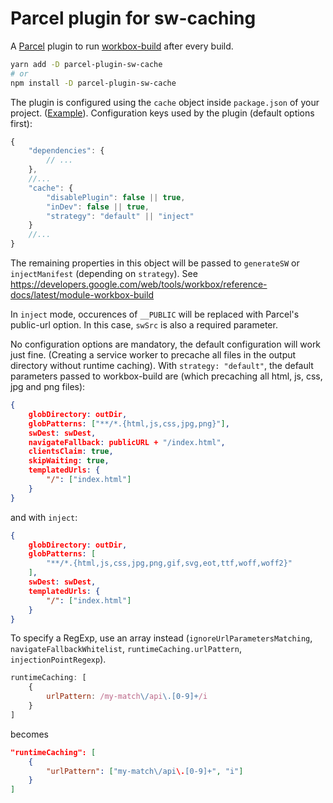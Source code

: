 # Parcel plugin for sw-caching

A [Parcel](https://parceljs.org/) plugin to run [workbox-build](https://github.com/GoogleChrome/workbox) after every build.

```sh
yarn add -D parcel-plugin-sw-cache
# or
npm install -D parcel-plugin-sw-cache
```

The plugin is configured using the `cache` object inside `package.json` of your project. ([Example](example/package.json)).
Configuration keys used by the plugin (default options first):
```js
{
    "dependencies": {
        // ...
    },
    //...
    "cache": {
        "disablePlugin": false || true,
        "inDev": false || true,
        "strategy": "default" || "inject"
    }
    //...
}
```

The remaining properties in this object will be passed to `generateSW` or `injectManifest` (depending on `strategy`). See https://developers.google.com/web/tools/workbox/reference-docs/latest/module-workbox-build

In `inject` mode, occurences of  `__PUBLIC` will be replaced with Parcel's public-url option. In this case, `swSrc` is also a required parameter.

No configuration options are mandatory, the default configuration will work just fine. (Creating a service worker to precache all files in the output directory without runtime caching). With `strategy: "default"`, the default parameters passed to workbox-build are (which precaching all html, js, css, jpg and png files):
```json
{
    globDirectory: outDir,
    globPatterns: ["**/*.{html,js,css,jpg,png}"],
    swDest: swDest,
    navigateFallback: publicURL + "/index.html",
    clientsClaim: true,
    skipWaiting: true,
    templatedUrls: {
        "/": ["index.html"]
    }
}
```
and with `inject`:
```json
{
    globDirectory: outDir,
    globPatterns: [
        "**/*.{html,js,css,jpg,png,gif,svg,eot,ttf,woff,woff2}"
    ],
    swDest: swDest,
    templatedUrls: {
        "/": ["index.html"]
    }
}
```

To specify a RegExp, use an array instead (`ignoreUrlParametersMatching`, `navigateFallbackWhitelist`, `runtimeCaching.urlPattern`, `injectionPointRegexp`).
```js
runtimeCaching: [
    {
        urlPattern: /my-match\/api\.[0-9]+/i
    }
]
```
becomes
```json
"runtimeCaching": [
    {
        "urlPattern": ["my-match\/api\.[0-9]+", "i"]
    }
]
```
